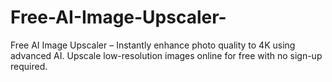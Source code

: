 # Free-AI-Image-Upscaler-
Free AI Image Upscaler – Instantly enhance photo quality to 4K using advanced AI. Upscale low-resolution images online for free with no sign-up required.
